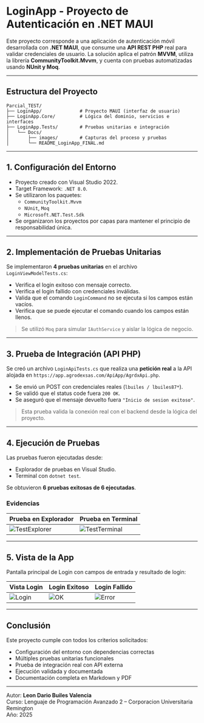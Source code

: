 
# LoginApp - Proyecto de Autenticación en .NET MAUI

Este proyecto corresponde a una aplicación de autenticación móvil desarrollada con **.NET MAUI**, que consume una **API REST PHP** real para validar credenciales de usuario. La solución aplica el patrón **MVVM**, utiliza la librería **CommunityToolkit.Mvvm**, y cuenta con pruebas automatizadas usando **NUnit y Moq**.

---

## Estructura del Proyecto

```
Parcial_TEST/
├── LoginApp/              # Proyecto MAUI (interfaz de usuario)
├── LoginApp.Core/         # Lógica del dominio, servicios e interfaces
├── LoginApp.Tests/        # Pruebas unitarias e integración
│   └── Docs/
│       ├── images/        # Capturas del proceso y pruebas
│       └── README_LoginApp_FINAL.md
```

---

## 1. Configuración del Entorno

- Proyecto creado con Visual Studio 2022.
- Target Framework: `.NET 8.0`.
- Se utilizaron los paquetes:
  - `CommunityToolkit.Mvvm`
  - `NUnit`, `Moq`
  - `Microsoft.NET.Test.Sdk`
- Se organizaron los proyectos por capas para mantener el principio de responsabilidad única.

---

## 2. Implementación de Pruebas Unitarias

Se implementaron **4 pruebas unitarias** en el archivo `LoginViewModelTests.cs`:

- Verifica el login exitoso con mensaje correcto.
- Verifica el login fallido con credenciales inválidas.
- Valida que el comando `LoginCommand` no se ejecuta si los campos están vacíos.
- Verifica que se puede ejecutar el comando cuando los campos están llenos.

> Se utilizó `Moq` para simular `IAuthService` y aislar la lógica de negocio.

---

## 3. Prueba de Integración (API PHP)

Se creó un archivo `LoginApiTests.cs` que realiza una **petición real** a la API alojada en `https://app.agrodexsas.com/ApiApp/AgrdxApi.php`.

- Se envió un POST con credenciales reales (`lbuiles / lbuiles87*`).
- Se validó que el status code fuera `200 OK`.
- Se aseguró que el mensaje devuelto fuera `"Inicio de sesion exitoso"`.

> Esta prueba valida la conexión real con el backend desde la lógica del proyecto.

---

## 4. Ejecución de Pruebas

Las pruebas fueron ejecutadas desde:
- Explorador de pruebas en Visual Studio.
- Terminal con `dotnet test`.

Se obtuvieron **6 pruebas exitosas de 6 ejecutadas**.

### Evidencias

| Prueba en Explorador | Prueba en Terminal |
|----------------------|--------------------|
| ![TestExplorer](Docs/images/prueba_ok_explorador.png) | ![TestTerminal](Docs/images/prueba_ok_terminal.png) |

---

## 5. Vista de la App

Pantalla principal de Login con campos de entrada y resultado de login:

| Vista Login | Login Exitoso | Login Fallido |
|-------------|----------------|----------------|
| ![Login](Docs/images/vista_login.png) | ![OK](Docs/images/vista_ok_api.png) | ![Error](Docs/images/login_error_api.png) |

---

## Conclusión

Este proyecto cumple con todos los criterios solicitados:

- Configuración del entorno con dependencias correctas
- Múltiples pruebas unitarias funcionales
- Prueba de integración real con API externa
- Ejecución validada y documentada
- Documentación completa en Markdown y PDF

---

Autor: **Leon Dario Builes Valencia**  
Curso: Lenguaje de Programación Avanzado 2 – Corporacion Universitaria Remington  
Año: 2025
